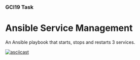 ### GCI19 Task

# Ansible Service Management

An Ansible playbook that starts, stops and restarts 3 services.

[![asciicast](https://asciinema.org/a/0uwCu2SziC4DFwEom8PQ1IIad.svg)](https://asciinema.org/a/0uwCu2SziC4DFwEom8PQ1IIad)
